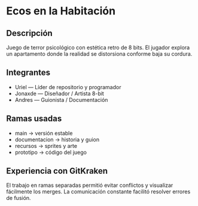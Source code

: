 # Ecos en la Habitación 

## Descripción
Juego de terror psicológico con estética retro de 8 bits. El jugador explora un apartamento donde la realidad se distorsiona conforme baja su cordura.

## Integrantes
- Uriel — Líder de repositorio y programador
- Jonaxde — Diseñador / Artista 8-bit
- Andres — Guionista / Documentación

## Ramas usadas
- main → versión estable
- documentacion → historia y guion
- recursos → sprites y arte
- prototipo → código del juego

## Experiencia con GitKraken
El trabajo en ramas separadas permitió evitar conflictos y visualizar fácilmente los merges. La comunicación constante facilitó resolver errores de fusión.
